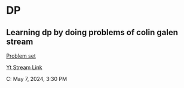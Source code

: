 # DP

## Learning dp by doing problems of colin galen stream

[Problem set](https://www.youtube.com/redirect?event=video_description&redir_token=QUFFLUhqbXpONHZBMFdwX0IzeWVXazZnTXpScnVQVEkxZ3xBQ3Jtc0ttSUd1U1FSajhoVG9mbmNydWRiZmVLeXlmSUoxYXVPZ3JmZUU5ampmVE9pc1VjYUVhTDItTENPY3lsSVRmV1JrdGFRTjBtbXFYaWRBQnY0aU85YnBTV3FsdEJ1WWJOME9teWJJQkdrNVhZTjc2X3VIRQ&q=https%3A%2F%2Fcodeforces.com%2FcontestInvitation%2Fdbdc3d98d7378b34a4a47114864882815a7669e9&v=zDEQaDl3cso)

[Yt Stream Link ](https://www.youtube.com/watch?v=zDEQaDl3cso&list=WL&index=3&t=3995s)

C: May 7, 2024, 3:30 PM
